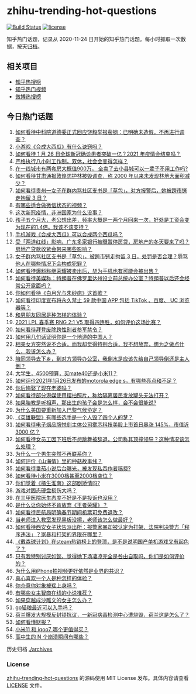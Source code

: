 # zhihu-trending-hot-questions

[![Build Status](https://github.com/justjavac/zhihu-trending-hot-questions/workflows/ci/badge.svg?branch=master)](https://github.com/justjavac/zhihu-trending-hot-questions/actions)
[![license](https://img.shields.io/github/license/justjavac/zhihu-trending-hot-questions)](https://github.com/justjavac/zhihu-trending-hot-questions/blob/master/LICENSE)

知乎热门话题，记录从 2020-11-24 日开始的知乎热门话题。每小时抓取一次数据，按天[归档](./archives)。

## 相关项目

- [知乎热搜榜](https://github.com/justjavac/zhihu-trending-top-search)
- [知乎热门视频](https://github.com/justjavac/zhihu-trending-hot-video)
- [微博热搜榜](https://github.com/justjavac/weibo-trending-hot-search)

## 今日热门话题

<!-- BEGIN -->
<!-- 最后更新时间 Wed Jan 27 2021 01:30:38 GMT+0800 (CST) -->
1. [如何看待中科院道德委正式回应饶毅举报裴钢：已明确未造假，不再进行调查？](https://www.zhihu.com/question/441317727)
1. [小游戏《合成大西瓜》有什么诀窍吗？](https://www.zhihu.com/question/440727080)
1. [如何看待 1 月 26 日全球新冠确诊患者突破一亿？2021 年疫情会结束吗？](https://www.zhihu.com/question/441055229)
1. [严格执行八小时工作制，双休，社会会变得怎样？](https://www.zhihu.com/question/401128014)
1. [在一线城市有两套房大概值900万， 全卖了去小县城可以一辈子不用工作吗?](https://www.zhihu.com/question/440901670)
1. [如何看待甘肃通报敦煌防护林被毁调查，称 2000 年以来未发现林地大面积减少？](https://www.zhihu.com/question/441237661)
1. [如何看待贵州一女子在群内骂社区支书是「草包」，对方报警后，她被跨市铐走拘留 3 日？](https://www.zhihu.com/question/441235726)
1. [有哪些适合做微信状态的视频？](https://www.zhihu.com/question/440851566)
1. [这次新冠疫情，非洲国家为什么没事？](https://www.zhihu.com/question/379308126)
1. [孩子五个月大，老公想出差，频率大概是一两个月回来一次，好处是工资会变为现在的1.4倍。我该不该支持？](https://www.zhihu.com/question/441236540)
1. [手机游戏《合成大西瓜》可以合成两个西瓜吗？](https://www.zhihu.com/question/440715965)
1. [受「两道红线」影响，广东多家银行被曝暂停房贷，房地产的冬天要来了吗？房地产贷款收紧会带来哪些影响？](https://www.zhihu.com/question/441131160)
1. [女子群内骂社区支书是「草包」，被跨市铐走拘留 3 日，处罚是否合理？辱骂他人在哪些情况下会构成犯罪？](https://www.zhihu.com/question/441237830)
1. [如何看待爆料称继荣耀被卖出后，华为手机也有可能会被出售？](https://www.zhihu.com/question/440716092)
1. [如何看待美媒称：特朗普在佛罗里达州设立前总统办公室？特朗普以后还会经常公开露面吗？](https://www.zhihu.com/question/441232671)
1. [你如何看待《白月光与朱砂痣》这首歌？](https://www.zhihu.com/question/438545149)
1. [如何看待印度宣布将永久禁止 59 款中国 APP  包括 TikTok 、百度、 UC 浏览器等？](https://www.zhihu.com/question/441222499)
1. [和男朋友同居是种怎样的体验？](https://www.zhihu.com/question/65343555)
1. [2021 LPL 春季赛 RNG 2:1 V5 取得四连胜，如何评价这场比赛？](https://www.zhihu.com/question/441287196)
1. [如何看待拜登废除跨性别者参军禁令？](https://www.zhihu.com/question/441232792)
1. [如何用几句话证明你是一个地道的中国人？](https://www.zhihu.com/question/403427782)
1. [相亲女方突然说不合适，而我却觉得特别合适，我不想放弃，想为之做点什么，我该怎么办？](https://www.zhihu.com/question/440487005)
1. [陪同领导去下乡，到对方领导办公室，我倒水是应该先给自己领导倒还是主人倒？](https://www.zhihu.com/question/347858228)
1. [大学生，4500预算，买mate40还是小米11？](https://www.zhihu.com/question/436615199)
1. [如何评价2021年1月26日发布的motorola edge s，有哪些亮点和不足？](https://www.zhihu.com/question/441336221)
1. [你后悔娶了现在老婆吗？](https://www.zhihu.com/question/315457601)
1. [如何看待部分港媒使用摆拍照片，称给隔离居民发放罐头无法打开？](https://www.zhihu.com/question/441224754)
1. [如果胎教是听相声，那出生的孩子会是怎么样，会不会很能说?](https://www.zhihu.com/question/39941920)
1. [为什么美国要重新加入巴黎气候协定？](https://www.zhihu.com/question/440591050)
1. [《英雄联盟》有哪些选手是一个人毁了四个人的梦？](https://www.zhihu.com/question/440422370)
1. [如何看待电子烟品牌悦刻主体公司雾芯科技美股上市首日暴涨 145%，市值近 3000 亿？](https://www.zhihu.com/question/440744762)
1. [如何看待女员工因下班后不想跳舞被辞退，公司称其顶撞领导？这种情况该怎么处理？](https://www.zhihu.com/question/441226508)
1. [为什么一个男生突然不再联系你？](https://www.zhihu.com/question/439717899)
1. [如何评价《山海情》里的种菇故事线？](https://www.zhihu.com/question/440480864)
1. [如何看待番茄小说后台曝光，被发现私吞作者稿费?](https://www.zhihu.com/question/441218199)
1. [如何看待小米在3000档甚至2000档空位？](https://www.zhihu.com/question/440997091)
1. [你们觉着《橘生淮南》这部剧矫情吗?](https://www.zhihu.com/question/440397650)
1. [游戏对固态硬盘损伤大吗？](https://www.zhihu.com/question/409083424)
1. [在三甲医院医生态度不好是不是投诉也没用？](https://www.zhihu.com/question/440808409)
1. [是什么让你始终不肯放弃《王者荣耀》？](https://www.zhihu.com/question/429140112)
1. [如何看待民航局明确春节期间机票可免费退改？](https://www.zhihu.com/question/441269193)
1. [当老师进入教室发现黑板没擦，老师该怎么做最好？](https://www.zhihu.com/question/439153083)
1. [如何看待西安女子状告派出所：报警家暴却被认定为打架，法院判决警方「程序违法」？家暴和打架的界限在哪里？](https://www.zhihu.com/question/441245085)
1. [《戴森球计划》在steam热销榜上的登顶，是不是说明国产单机游戏又有起色了？](https://www.zhihu.com/question/441254136)
1. [只有我特别讨厌如懿，觉得她下场凄凉完全是咎由自取吗，你们是如何评价的？](https://www.zhihu.com/question/298071572)
1. [为什么用iPhone拍视频更好依然是业界的共识？](https://www.zhihu.com/question/440731913)
1. [真心喜欢一个人是种怎样的体验？](https://www.zhihu.com/question/31176110)
1. [你介意你对象被瑶上身吗？](https://www.zhihu.com/question/429956758)
1. [有哪些女主智商在线的小说推荐？](https://www.zhihu.com/question/384120611)
1. [如果穿越成沙雕文的女主怎么办？](https://www.zhihu.com/question/379331291)
1. [go猫粮最近可以入手吗？](https://www.zhihu.com/question/440456732)
1. [荷兰爆发大规模反封锁抗议，一新冠病毒检测中心遭烧毁，荷兰这是怎么了？](https://www.zhihu.com/question/441067774)
1. [如何看懂财报？](https://www.zhihu.com/question/19645090)
1. [小米11 和 iqoo7 哪个更值得买？](https://www.zhihu.com/question/439026561)
1. [高中生的 N 个崩溃瞬间有哪些？](https://www.zhihu.com/question/436568570)
<!-- END -->

历史归档 [./archives](./archives)

### License

[zhihu-trending-hot-questions](https://github.com/justjavac/zhihu-trending-hot-questions) 的源码使用 MIT License 发布。具体内容请查看 [LICENSE](./LICENSE) 文件。
